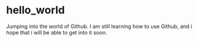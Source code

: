 # hello_world
Jumping into the world of Github.
I am still learning how to use Github, and i hope that i will be able to get into it soon.

